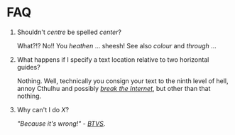 # FAQ

1. Shouldn't _centre_ be spelled _center_?

   What?!? No!! You _heathen_ ... sheesh! See also _colour_ and _through_ ... 


2. What happens if I specify a text location relative to two horizontal guides?

   Nothing. Well, technically you consign your text to the ninth level of hell, annoy Cthulhu and possibly [_break the Internet_](https://www.youtube.com/watch?v=v2FMqtC1x9Y), but other than that nothing.


3. Why can't I do _X_?

   _"Because it's wrong!"_ - [_BTVS_](https://youtu.be/QrluNqSjoHg?si=z_XZRsL5lh8OuUj7&t=29).

